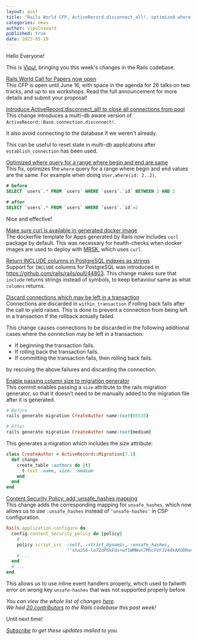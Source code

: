 ```yaml
---
layout: post
title: "Rails World CFP, ActiveRecord.disconnect_all!, optimized where query and more!"
categories: news
author: vipulnsward
published: true
date: 2023-05-19
---
```


Hello Everyone! 

This is [Vipul](https://twitter.com/vipulnsward), bringing you this week's changes in the Rails codebase.

[Rails World Call for Papers now open](https://rubyonrails.org/2023/5/9/rails-world-call-for-papers-now-open)  
This CFP is open until June 16, with space in the agenda for 26 talks on two tracks, and up to six workshops. Read the full announcement for more details and submit your proposal!

[Introduce ActiveRecord.disconnect_all! to close all connections from pool](https://github.com/rails/rails/pull/48220)  
This change introduces a multi-db aware version of `ActiveRecord::Base.connection.disconnect!`. 

It also avoid connecting to the database if we weren't already.

This can be useful to reset state in multi-db applications after `establish_connection` has been used.

[Optimized where query for a range where begin and end are same](https://github.com/rails/rails/pull/48235)  
This fix, optimizes the `where` query for a range where begin and end values are the same. 
For example when doing `User.where(id: 2..2)`.

```sql 
# before
SELECT `users`.* FROM `users` WHERE `users`.`id` BETWEEN 2 AND 2

# after
SELECT `users`.* FROM `users` WHERE `users`.`id`=2
```

Nice and effective!

[Make sure curl is available in generated docker image](https://github.com/rails/rails/pull/48182)  
The dockerfile template for Apps generated by Rails now includes `curl` package by default. 
This was necessary for health-checks when docker images are used to deploy with [MRSK](https://github.com/mrsked/mrsk), which uses `curl`. 

[Return INCLUDE columns in PostgreSQL indexes as strings](https://github.com/rails/rails/pull/48037)  
Support for `INCLUDE` columns for PostgreSQL was introduced in https://github.com/rails/rails/pull/44803. 
This change makes sure that `include` returns strings instead of symbols, to keep behaviour same as what `columns` returns.

[Discard connections which may be left in a transaction](https://github.com/rails/rails/pull/48200)  
Connections are discarded in `within_transaction` if rolling back fails after the call to yield raises. 
This is done to prevent a connection from being left in a transaction if the rollback actually failed.

This change causes connections to be discarded in the following additional cases where the connection may be left in a transaction:

- If beginning the transaction fails.
- If rolling back the transaction fails.
- If committing the transaction fails, then rolling back fails.

by rescuing the above failures and discarding the connection.

[Enable passing column size to migration generator](https://github.com/rails/rails/pull/48210)  
This commit enables passing a `size` attribute to the rails migration generator, 
so that it doesn't need to be manually added to the migration file after it is generated.

```ruby
# Before
rails generate migration CreateAuthor name:text{65535}

# After
rails generate migration CreateAuthor name:text{medium}
```

This generates a migration which includes the size attribute:

```ruby
class CreateAuthor < ActiveRecord::Migration[7.1]
  def change
    create_table :authors do |t|
      t.text :name, size: :medium
    end
  end
end
```

[Content Security Policy: add :unsafe_hashes mapping](https://github.com/rails/rails/pull/48212)  
This change adds the corresponding mapping for `unsafe_hashes`, which now allows us to use `:unsafe_hashes` instead of `'unsafe-hashes'`
in CSP configuration.

```ruby
Rails.application.configure do
  config.content_security_policy do |policy|
    # ...
    policy.script_src  :self, :strict_dynamic, :unsafe_hashes,
                       "'sha256-lo7ZdP6kFds+wf1WMWvn7MhcFVFJV44kAXODRevzRZ8='" # javascript:false
    # ...
  end
  # ...
end
```

This allows us to use inline event handlers properly, which used to failwith error on wrong key `unsafe-hashes` that was not supported properly before

_You can view the whole list of changes [here](https://github.com/rails/rails/compare/@%7B2023-05-05%7D...main@%7B2023-05-12%7D)._  
_We had [20 contributors](https://contributors.rubyonrails.org/contributors/in-time-window/20230512-20230519) to the Rails codebase this past week!_

Until next time!  

_[Subscribe](https://world.hey.com/this.week.in.rails) to get these updates mailed to you._

